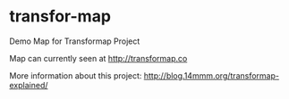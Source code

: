transfor-map
============

Demo Map for Transformap Project

Map can currently seen at http://transformap.co

More information about this project: http://blog.14mmm.org/transformap-explained/
